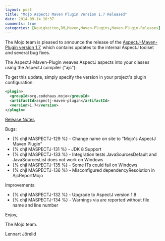 ```yaml
---
layout: post
title: "Mojo AspectJ Maven Plugin Version 1.7 Released"
date: 2014-09-14 10:37
comments: true
categories: [Neuigkeiten,BM,Maven,Maven-Plugins,Maven-Plugin-Releases]
---
```

The Mojo team is pleased to announce the release of the
[AspectJ-Maven-Plugin version 1.7](http://mojo.codehaus.org/aspectj-maven-plugin/), 
which contains updates to the internal AspectJ toolset and several bug fixes.

The AspectJ-Maven-Plugin weaves AspectJ aspects into
your classes using the AspectJ compiler ("ajc").

To get this update, simply specify the version in your project's plugin
configuration:

``` xml
<plugin>
  <groupId>org.codehaus.mojo</groupId>
  <artifactId>aspectj-maven-plugin</artifactId>
  <version>1.7</version>
</plugin>
```
<!-- more -->

[Release Notes](http://jira.codehaus.org/secure/ReleaseNote.jspa?projectId=11781&version=19839)

Bugs:

 * {% chjl MASPECTJ-129 %} - Change name on site to "Mojo's AspectJ Maven Plugin"
 * {% chjl MASPECTJ-131 %} - JDK 8 Support
 * {% chjl MASPECTJ-133 %} - Integration tests JavaSourcesDefault and JavaSourcesList does not work on Windows
 * {% chjl MASPECTJ-135 %} - Some ITs could fail on Windows
 * {% chjl MASPECTJ-136 %} - Misconfigured dependencyResolution in AjcReportMojo

Improvements:

 * {% chjl MASPECTJ-132 %} - Upgrade to AspectJ version 1.8
 * {% chjl MASPECTJ-134 %} - Warnings via <warn> are reported without file name and line number


Enjoy,

The Mojo team.

Lennart Jörelid
